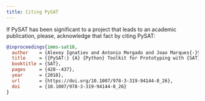 ```yaml
---
title: Citing PySAT
---
```


If PySAT has been significant to a project that leads to an academic
publication, please, acknowledge that fact by citing PySAT:

```bibtex
@inproceedings{imms-sat18,
  author    = {Alexey Ignatiev and Antonio Morgado and Joao Marques{-}Silva},
  title     = {{PySAT:} {A} {Python} Toolkit for Prototyping with {SAT} Oracles},
  booktitle = {SAT},
  pages     = {428--437},
  year      = {2018},
  url       = {https://doi.org/10.1007/978-3-319-94144-8_26},
  doi       = {10.1007/978-3-319-94144-8_26}
}
```
